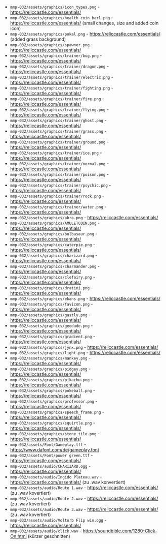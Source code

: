  - `mmp-032/assets/graphics/icon_types.png` - https://reliccastle.com/essentials/
 - `mmp-032/assets/graphics/health_coin_barl.png` - https://reliccastle.com/essentials/ (small changes, size and added coin icon)
 - `mmp-032/assets/graphics/pokal.png` - https://reliccastle.com/essentials/ (added grass background)
 - `mmp-032/assets/graphics/spawner.png` - https://reliccastle.com/essentials/
 - `mmp-032/assets/graphics/trainer/bug.png` - https://reliccastle.com/essentials/
 - `mmp-032/assets/graphics/trainer/dragon.png` - https://reliccastle.com/essentials/
 - `mmp-032/assets/graphics/trainer/electric.png` - https://reliccastle.com/essentials/
 - `mmp-032/assets/graphics/trainer/fighting.png` - https://reliccastle.com/essentials/
 - `mmp-032/assets/graphics/trainer/fire.png` - https://reliccastle.com/essentials/
 - `mmp-032/assets/graphics/trainer/flying.png` - https://reliccastle.com/essentials/
 - `mmp-032/assets/graphics/trainer/ghost.png` - https://reliccastle.com/essentials/
 - `mmp-032/assets/graphics/trainer/grass.png` - https://reliccastle.com/essentials/
 - `mmp-032/assets/graphics/trainer/ground.png` - https://reliccastle.com/essentials/
 - `mmp-032/assets/graphics/trainer/ice.png` - https://reliccastle.com/essentials/
 - `mmp-032/assets/graphics/trainer/normal.png` - https://reliccastle.com/essentials/
 - `mmp-032/assets/graphics/trainer/poison.png` - https://reliccastle.com/essentials/
 - `mmp-032/assets/graphics/trainer/psychic.png` - https://reliccastle.com/essentials/
 - `mmp-032/assets/graphics/trainer/rock.png` - https://reliccastle.com/essentials/
 - `mmp-032/assets/graphics/trainer/water.png` - https://reliccastle.com/essentials/
 - `mmp-032/assets/graphics/abra.png` - https://reliccastle.com/essentials/
 - `mmp-032/assets/graphics/AMULETCOIN.png` - https://reliccastle.com/essentials/
 - `mmp-032/assets/graphics/bulbasaur.png` - https://reliccastle.com/essentials/
 - `mmp-032/assets/graphics/caterpie.png` - https://reliccastle.com/essentials/
 - `mmp-032/assets/graphics/charizard.png` - https://reliccastle.com/essentials/
 - `mmp-032/assets/graphics/charmander.png` - https://reliccastle.com/essentials/
 - `mmp-032/assets/graphics/clefairy.png` - https://reliccastle.com/essentials/
 - `mmp-032/assets/graphics/dratini.png` - https://reliccastle.com/essentials/
 - `mmp-032/assets/graphics/ekans.png` - https://reliccastle.com/essentials/
 - `mmp-032/assets/graphics/favicon.png` - https://reliccastle.com/essentials/
 - `mmp-032/assets/graphics/gastly.png` - https://reliccastle.com/essentials/
 - `mmp-032/assets/graphics/geodude.png` - https://reliccastle.com/essentials/
 - `mmp-032/assets/graphics/gradient.png` - https://reliccastle.com/essentials/
 - `mmp-032/assets/graphics/jynx.png` - https://reliccastle.com/essentials/
 - `mmp-032/assets/graphics/light.png` - https://reliccastle.com/essentials/
 - `mmp-032/assets/graphics/mankey.png` - https://reliccastle.com/essentials/
 - `mmp-032/assets/graphics/pidgey.png` - https://reliccastle.com/essentials/
 - `mmp-032/assets/graphics/pikachu.png` - https://reliccastle.com/essentials/
 - `mmp-032/assets/graphics/pokeball.png` - https://reliccastle.com/essentials/
 - `mmp-032/assets/graphics/professor.png` - https://reliccastle.com/essentials/
 - `mmp-032/assets/graphics/speech_frame.png` - https://reliccastle.com/essentials/
 - `mmp-032/assets/graphics/squirtle.png` - https://reliccastle.com/essentials/
 - `mmp-032/assets/graphics/stone_tile.png` - https://reliccastle.com/essentials/
 - `mmp-032/assets/Font/Gameplay.tff` - https://www.dafont.com/de/gameplay.font
 - `mmp-032/assets/Font/power green.ttf` - https://reliccastle.com/essentials/
 - `mmp-032/assets/audio/CHARIZARD.ogg` - https://reliccastle.com/essentials/
 - `mmp-032/assets/audio/Ingido Plateau.wav` - https://reliccastle.com/essentials/ (zu .wav konvertiert)
 - `mmp-032/assets/audio/Route 1.wav` - https://reliccastle.com/essentials/ (zu .wav kovertiert)
 - `mmp-032/assets/audio/Route 2.wav` - https://reliccastle.com/essentials/ (zu .wav kovertiert)
 - `mmp-032/assets/audio/Route 3.wav` - https://reliccastle.com/essentials/ (zu .wav kovertiert)
 - `mmp-032/assets/audio/Voltorb Flip win.ogg` - https://reliccastle.com/essentials/
 - `mmp-032/assets/audio/click.wav` - https://soundbible.com/1280-Click-On.html (kürzer geschnitten)

